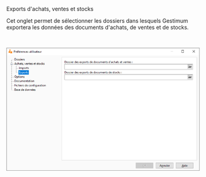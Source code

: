 




Exports d'achats, ventes et stocks



Cet onglet permet de sélectionner les dossiers dans lesquels Gestimum exportera les données des documents d'achats, de ventes et de stocks.


 


![](../../assets/images/PreferencesUtilisateur/2-3/OngletExportsAchatsVentesStocks.png)



